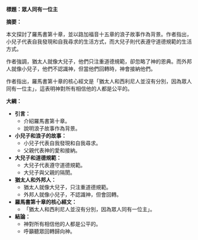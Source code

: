 **標題：眾人同有一位主**

**摘要：**

本文探討了羅馬書第十章，並以路加福音十五章的浪子故事作為背景。作者指出，小兒子代表自我發現和自我尋求的生活方式，而大兒子則代表遵守道德規範的生活方式。

作者強調，猶太人就像大兒子，他們只注重道德規範，卻忽略了神的恩典。而外邦人就像小兒子，他們不認識神，但當他們回轉時，神會接納他們。

作者指出，羅馬書第十章的核心經文是「猶太人和西利尼人並沒有分別，因為眾人同有一位主」，這表明神對所有相信他的人都是公平的。

**大綱：**

* **引言：**
    * 介紹羅馬書第十章。
    * 說明浪子故事作為背景。
* **小兒子和浪子的故事：**
    * 小兒子代表自我發現和自我尋求。
    * 父親代表神的愛和接納。
* **大兒子和道德規範：**
    * 大兒子代表遵守道德規範。
    * 大兒子與父親的隔閡。
* **猶太人和外邦人：**
    * 猶太人就像大兒子，只注重道德規範。
    * 外邦人就像小兒子，不認識神，但會回轉。
* **羅馬書第十章的核心經文：**
    * 「猶太人和西利尼人並沒有分別，因為眾人同有一位主」。
* **結論：**
    * 神對所有相信他的人都是公平的。
    * 呼籲聽眾回轉歸向神。